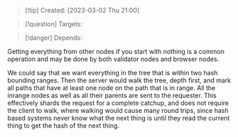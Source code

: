 
>[!tip] Created: [2023-03-02 Thu 21:00]

>[!question] Targets: 

>[!danger] Depends: 

Getting everything from other nodes if you start with nothing is a common operation and may be done by both validator nodes and browser nodes.

We could say that we want everything in the tree that is within two hash bounding ranges.
Then the server would walk the tree, depth first, and mark all paths that have at least one node on the path that is in range.  All the inrange nodes as well as all their parents are sent to the requester.
This effectively shards the request for a complete catchup, and does not require the client to walk, where walking would cause many round trips, since hash based systems never know what the next thing is until they read the current thing to get the hash of the next thing.